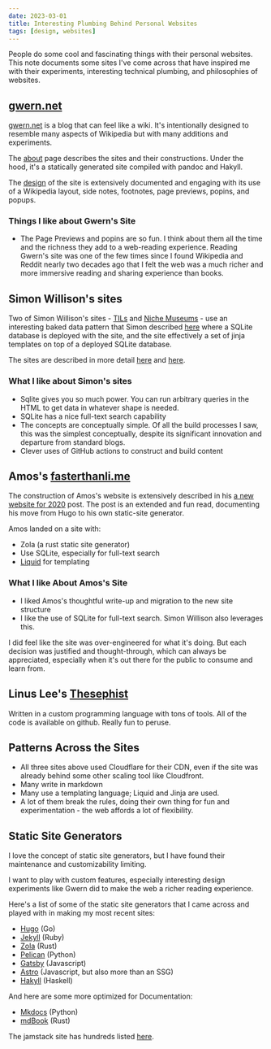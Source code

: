 ```yaml
---
date: 2023-03-01
title: Interesting Plumbing Behind Personal Websites
tags: [design, websites]
---
```


People do some cool and fascinating things with their personal websites. This note documents some sites I've come across that have inspired me with their experiments, interesting technical plumbing, and philosophies of websites.

## [gwern.net](https://gwern.net)

[gwern.net](https://gwern.net) is a blog that can feel like a wiki. It's intentionally designed to resemble many aspects of Wikipedia but with many additions and experiments.

The [about](https://gwern.net/about) page describes the sites and their constructions. Under the hood, it's a statically generated site compiled with pandoc and Hakyll.

The [design](https://gwern.net/design) of the site is extensively documented and engaging with its use of a Wikipedia layout, side notes, footnotes, page previews, popins, and popups.

### Things I like about Gwern's Site

- The Page Previews and popins are so fun. I think about them all the time and the richness they add to a web-reading experience. Reading Gwern's site was one of the few times since I found Wikipedia and Reddit nearly two decades ago that I felt the web was a much richer and more immersive reading and sharing experience than books.

## Simon Willison's sites

Two of Simon Willison's sites - [TILs](https://simonwillison.net/2020/Apr/20/self-rewriting-readme) and [Niche Museums](https://simonwillison.net/2019/Nov/25/niche-museums/) - use an interesting baked data pattern that Simon described [here](https://simonwillison.net/2021/Jul/28/baked-data/) where a SQLite database is deployed with the site, and the site effectively a set of jinja templates on top of a deployed SQLite database.

The sites are described in more detail [here](https://github.com/simonw/til) and [here](https://simonwillison.net/2020/Apr/20/self-rewriting-readme/).

### What I like about Simon's sites

- Sqlite gives you so much power. You can run arbitrary queries in the HTML to get data in whatever shape is needed.
- SQLite has a nice full-text search capability
- The concepts are conceptually simple. Of all the build processes I saw, this was the simplest conceptually, despite its significant innovation and departure from standard blogs.
- Clever uses of GitHub actions to construct and build content

## Amos's [fasterthanli.me](https://fasterthanli.me)

The construction of Amos's website is extensively described in his [a new website for 2020](https://fasterthanli.me/articles/a-new-website-for-2020) post. The post is an extended and fun read, documenting his move from Hugo to his own static-site generator.

Amos landed on a site with:

- Zola (a rust static site generator)
- Use SQLite, especially for full-text search
- [Liquid](https://shopify.github.io/liquid/) for templating

### What I like About Amos's Site

- I liked Amos's thoughtful write-up and migration to the new site structure
- I like the use of SQLite for full-text search. Simon Willison also leverages this.

I did feel like the site was over-engineered for what it's doing. But each decision was justified and thought-through, which can always be appreciated, especially when it's out there for the public to consume and learn from.

## Linus Lee's [Thesephist](https://thesephist.com/)

Written in a custom programming language with tons of tools. All of the code is available on github. Really fun to peruse.

## Patterns Across the Sites

- All three sites above used Cloudflare for their CDN, even if the site was already behind some other scaling tool like Cloudfront.
- Many write in markdown
- Many use a templating language; Liquid and Jinja are used.
- A lot of them break the rules, doing their own thing for fun and experimentation - the web affords a lot of flexibility.

## Static Site Generators

I love the concept of static site generators, but I have found their maintenance and customizability limiting.

I want to play with custom features, especially interesting design experiments like Gwern did to make the web a richer reading experience.

Here's a list of some of the static site generators that I came across and played with in making my most recent sites:

- [Hugo](https://gohugo.io/) (Go)
- [Jekyll](https://jekyllrb.com/) (Ruby)
- [Zola](https://www.getzola.org/) (Rust)
- [Pelican](https://getpelican.com/) (Python)
- [Gatsby](https://www.gatsbyjs.com/docs/glossary/static-site-generator/) (Javascript)
- [Astro](https://astro.build/) (Javascript, but also more than an SSG)
- [Hakyll](https://jaspervdj.be/hakyll/) (Haskell)

And here are some more optimized for Documentation:

- [Mkdocs](https://www.mkdocs.org/) (Python)
- [mdBook](https://rust-lang.github.io/mdBook/) (Rust)

The jamstack site has hundreds listed [here](https://jamstack.org/generators/).
